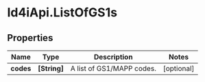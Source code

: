 # Id4iApi.ListOfGS1s

## Properties
Name | Type | Description | Notes
------------ | ------------- | ------------- | -------------
**codes** | **[String]** | A list of GS1/MAPP codes. | [optional] 


